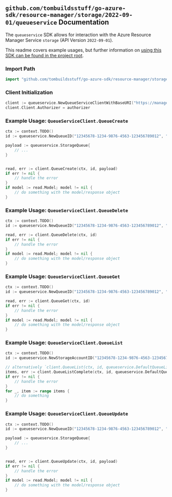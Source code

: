 
## `github.com/tombuildsstuff/go-azure-sdk/resource-manager/storage/2022-09-01/queueservice` Documentation

The `queueservice` SDK allows for interaction with the Azure Resource Manager Service `storage` (API Version `2022-09-01`).

This readme covers example usages, but further information on [using this SDK can be found in the project root](https://github.com/tombuildsstuff/go-azure-sdk/tree/main/docs).

### Import Path

```go
import "github.com/tombuildsstuff/go-azure-sdk/resource-manager/storage/2022-09-01/queueservice"
```


### Client Initialization

```go
client := queueservice.NewQueueServiceClientWithBaseURI("https://management.azure.com")
client.Client.Authorizer = authorizer
```


### Example Usage: `QueueServiceClient.QueueCreate`

```go
ctx := context.TODO()
id := queueservice.NewQueueID("12345678-1234-9876-4563-123456789012", "example-resource-group", "storageAccountValue", "queueValue")

payload := queueservice.StorageQueue{
	// ...
}


read, err := client.QueueCreate(ctx, id, payload)
if err != nil {
	// handle the error
}
if model := read.Model; model != nil {
	// do something with the model/response object
}
```


### Example Usage: `QueueServiceClient.QueueDelete`

```go
ctx := context.TODO()
id := queueservice.NewQueueID("12345678-1234-9876-4563-123456789012", "example-resource-group", "storageAccountValue", "queueValue")

read, err := client.QueueDelete(ctx, id)
if err != nil {
	// handle the error
}
if model := read.Model; model != nil {
	// do something with the model/response object
}
```


### Example Usage: `QueueServiceClient.QueueGet`

```go
ctx := context.TODO()
id := queueservice.NewQueueID("12345678-1234-9876-4563-123456789012", "example-resource-group", "storageAccountValue", "queueValue")

read, err := client.QueueGet(ctx, id)
if err != nil {
	// handle the error
}
if model := read.Model; model != nil {
	// do something with the model/response object
}
```


### Example Usage: `QueueServiceClient.QueueList`

```go
ctx := context.TODO()
id := queueservice.NewStorageAccountID("12345678-1234-9876-4563-123456789012", "example-resource-group", "storageAccountValue")

// alternatively `client.QueueList(ctx, id, queueservice.DefaultQueueListOperationOptions())` can be used to do batched pagination
items, err := client.QueueListComplete(ctx, id, queueservice.DefaultQueueListOperationOptions())
if err != nil {
	// handle the error
}
for _, item := range items {
	// do something
}
```


### Example Usage: `QueueServiceClient.QueueUpdate`

```go
ctx := context.TODO()
id := queueservice.NewQueueID("12345678-1234-9876-4563-123456789012", "example-resource-group", "storageAccountValue", "queueValue")

payload := queueservice.StorageQueue{
	// ...
}


read, err := client.QueueUpdate(ctx, id, payload)
if err != nil {
	// handle the error
}
if model := read.Model; model != nil {
	// do something with the model/response object
}
```
